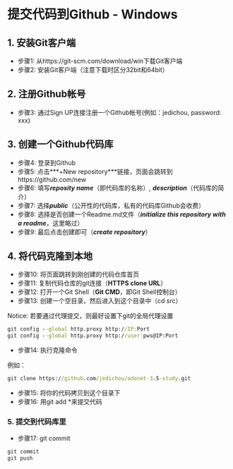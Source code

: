 # 提交代码到Github - Windows

## 1. 安装Git客户端

* 步骤1: 从https://git-scm.com/download/win下载Git客户端
* 步骤2: 安装Git客户端（注意下载时区分32bit和64bit）

## 2. 注册Github帐号

* 步骤3: 通过Sign UP连接注册一个Github帐号(例如：jedichou, password: xxx)

## 3. 创建一个Github代码库

* 步骤4: 登录到Github
* 步骤5: 点击***+New repository***链接，页面会跳转到https://github.com/new
* 步骤6: 填写***reposity name***（即代码库的名称）, ***description***（代码库的简介）
* 步骤7: 选择***public***（公开性的代码库，私有的代码库Github会收费）
* 步骤8: 选择是否创建一个Readme.md文件（***initialize this repository with a readme***，这里略过）
* 步骤9: 最后点击创建即可（***create repository***）

## 4. 将代码克隆到本地

* 步骤10: 将页面跳转到刚创建的代码仓库首页
* 步骤11: 复制代码仓库的git连接（**HTTPS clone URL**）
* 步骤12: 打开一个Git Shell（**Git CMD**，即Git Shell控制台）
* 步骤13: 创建一个空目录，然后进入到这个目录中（cd src）

Notice: 若要通过代理提交，则最好设置下git的全局代理设置

```bat
git config --global http.proxy http://IP:Port
git config --global http.proxy http://user:pws@IP:Port
```

* 步骤14: 执行克隆命令

例如：

```bat
git clone https://github.com/jedichou/adonet-3.5-study.git
```

* 步骤15: 将你的代码拷贝到这个目录下
* 步骤16: 用git add *来提交代码

### 5. 提交到代码库里

* 步骤17: git commit

```bat
git commit
git push
```
